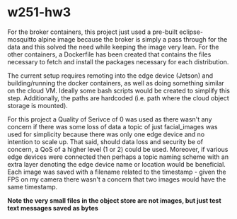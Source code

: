 # w251-hw3

For the broker containers, this project just used a pre-built eclipse-mosquitto alpine image because the broker is simply a pass through for the data and this solved the need while keeping the image very lean. For the other containers, a Dockerfile has been created that contains the files necessary to fetch and install the packages necessary for each distribution.

The current setup requires remoting into the edge device (Jetson) and building/running the docker containers, as well as doing something similar on the cloud VM. Ideally some bash scripts would be created to simplify this step. Additionally, the paths are hardcoded (i.e. path where the cloud object storage is mounted).

For this project a Quality of Serivce of 0 was used as there wasn't any concern if there was some loss of data a topic of just facial_images was used for simplicity because there was only one edge device and no intention to scale up. That said, should data loss and security be of concern, a QoS of a higher level (1 or 2) could be used. Moreover, if various edge devices were connected then perhaps a topic naming scheme with an extra layer denoting the edge device name or location would be beneficial. Each image was saved with a filename related to the timestamp - given the FPS on my camera there wasn't a concern that two images would have the same timestamp.

**Note the very small files in the object store are not images, but just test text messages saved as bytes**
